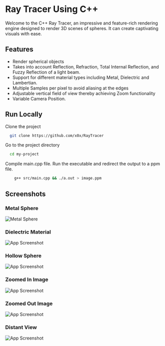 
# Ray Tracer Using C++

Welcome to the C++ Ray Tracer, an impressive and feature-rich rendering engine designed to render 3D scenes of spheres. It can create captivating visuals with ease.


## Features

- Render spherical objects
- Takes into account Reflection, Refraction, Total Internal Reflection, and Fuzzy Reflection of a light beam.
- Support for different material types including Metal, Dielectric and Lambertian.
- Multiple Samples per pixel to avoid aliasing at the edges
- Adjustable vertical field of view thereby achieving Zoom functionality
- Variable Camera Position.


## Run Locally

Clone the project

```bash
  git clone https://github.com/x0x/RayTracer
```

Go to the project directory

```bash
  cd my-project
```

Compile main.cpp file. Run the executable and redirect the output to a ppm file.

```bash
    g++ src/main.cpp && ./a.out > image.ppm
```



## Screenshots

### Metal Sphere

![Metal Sphere](https://github.com/x0x/RayTracer/blob/reflective_material/images/Metal_spheres.png)

### Dielectric Material 
![App Screenshot](https://github.com/x0x/RayTracer/blob/reflective_material/images/Dielectric_material.png)

### Hollow Sphere
![App Screenshot](https://github.com/x0x/RayTracer/blob/reflective_material/images/hollow_sphere.png)

### Zoomed In Image
![App Screenshot](https://github.com/x0x/RayTracer/blob/reflective_material/images/zoomed_image.png)

### Zoomed Out Image
![App Screenshot](https://github.com/x0x/RayTracer/blob/reflective_material/images/zoomed_out.png)

### Distant View
![App Screenshot](https://github.com/x0x/RayTracer/blob/reflective_material/images/camera_position_model.png)


